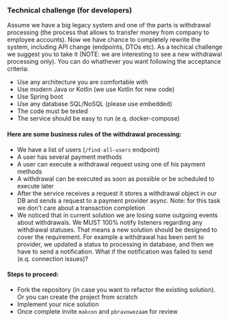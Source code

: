 ### Technical challenge (for developers)

Assume we have a big legacy system and one of the parts is withdrawal processing (the process that allows to transfer money from company to employee accounts). Now we have chance to completely rewrite the system, including API change (endpoints, DTOs etc). As a techical challenge we suggest you to take it (NOTE: we are interesting to see a new withdrawal processing only). You can do whathever you want following the acceptance criteria:

- Use any architecture you are comfortable with 
- Use modern Java or Kotlin (we use Kotlin for new code)
- Use Spring boot
- Use any database SQL/NoSQL (please use embedded)
- The code must be tested
- The service should be easy to run (e.q. docker-compose)

#### Here are some business rules of the withdrawal processing:

- We have a list of users (`/find-all-users` endpoint)
- A user has several payment methods
- A user can execute a withdrawal request using one of his payment methods
- A withdrawal can be executed as soon as possible or be scheduled to execute later
- After the service receives a request it stores a withdrawal object in our DB and sends a request to a payment provider async. Note: for this task we don't care about a transaction completion  
- We noticed that in current solution we are losing some outgoing events about withdrawals. We MUST 100% notify listeners regarding any withdrawal statuses. That means a new solution should be designed to cover the requirement. For example a withdrawal has been sent to provider, we updated a status to processing in database, and then we have to send a notification. What if the notification was failed to send (e.q. connection issues)?  

#### Steps to proceed:

- Fork the repository (in case you want to refactor the existing solution). Or you can create the project from scratch
- Implement your nice solution
- Once complete invite `makcon` and `pbravowezaam` for review
